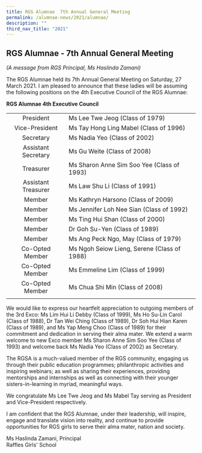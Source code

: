 ```yaml
---
title: RGS Alumnae  7th Annual General Meeting
permalink: /alumnae-news/2021/alumnae/
description: ""
third_nav_title: "2021"
---
```

## RGS Alumnae - 7th Annual General Meeting

_(A message from RGS Principal, Ms Haslinda Zamani)_  
  
The RGS Alumnae held its 7th Annual General Meeting on Saturday, 27 March 2021. I am pleased to announce that these ladies will be assuming the following positions on the 4th Executive Council of the RGS Alumnae:

**RGS Alumnae 4th Executive Council**

|   |   |
|:-:|---|
| President  | Ms Lee Twe Jeog (Class of 1979)  |
| Vice-President  | Ms Tay Hong Ling Mabel (Class of 1996)  |
| Secretary  | Ms Nadia Yeo (Class of 2002)  |
| Assistant Secretary  | Ms Gu Weite (Class of 2008)  |
| Treasurer  | Ms Sharon Anne Sim Soo Yee (Class of 1993)  |
| Assistant Treasurer  | Ms Law Shu Li (Class of 1991)  |
| Member  | Ms Kathryn Harsono (Class of 2009)  |
| Member  | Ms Jennifer Loh Nee Sian (Class of 1992)  |
| Member  | Ms Ting Hui Shan (Class of 2000)  |
| Member  | Dr Goh Su-Yen (Class of 1989)  |
| Member  | Ms Ang Peck Ngo, May (Class of 1979)  |
| Co-Opted Member  | Ms Ngoh Seiow Lieng, Serene (Class of 1988)  |
| Co-Opted Member  | Ms Emmeline Lim (Class of 1999)  |
| Co-Opted Member  | Ms Chua Shi Min (Class of 2008)  |
|   |   |

We would like to express our heartfelt appreciation to outgoing members of the 3rd Exco: Ms Lim Hui Li Debby (Class of 1999), Ms Ho Su-Lin Carol (Class of 1988), Dr Tan Wei Ching (Class of 1989), Dr Soh Hui Hian Karen (Class of 1989), and Ms Yap Meng Choo (Class of 1989) for their commitment and dedication in serving their alma mater. We extend a warm welcome to new Exco member Ms Sharon Anne Sim Soo Yee (Class of 1993) and welcome back Ms Nadia Yeo (Class of 2002) as Secretary.  
  
The RGSA is a much-valued member of the RGS community, engaging us through their public education programmes; philanthropic activities and inspiring webinars; as well as sharing their experiences, providing mentorships and internships as well as connecting with their younger sisters-in-learning in myriad, meaningful ways.  
  
We congratulate Ms Lee Twe Jeog and Ms Mabel Tay serving as President and Vice-President respectively.  
  
I am confident that the RGS Alumnae, under their leadership, will inspire, engage and translate vision into reality, and continue to provide opportunities for RGS girls to serve their alma mater, nation and society.  

Ms Haslinda Zamani, Principal <br>
Raffles Girls' School